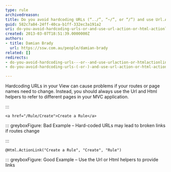 ```yaml
---
type: rule
archivedreason: 
title: Do you avoid hardcoding URLs (“../”, “~/”, or “/”) and use Url.Action or Html.ActionLink instead?
guid: 582c7a84-24ff-40ca-b1ff-332ec3a191a2
uri: do-you-avoid-hardcoding-urls-or-and-use-url-action-or-html-actionlink-instead
created: 2013-03-07T18:51:39.0000000Z
authors:
- title: Damian Brady
  url: https://ssw.com.au/people/damian-brady
related: []
redirects:
- do-you-avoid-hardcoding-urls---or--and-use-urlaction-or-htmlactionlink-instead
- do-you-avoid-hardcoding-urls-(-or-)-and-use-url-action-or-html-actionlink-instead

---
```


Hardcoding URLs in your View can cause problems if your routes or page names need to change.  Instead, you should always use the Url and Html helpers to refer to different pages in your MVC application.

<!--endintro-->


:::


```
<a href="/Rule/Create">Create a Rule</a>
```


::: greyboxFigure: Bad Example – Hard-coded URLs may lead to broken links if routes change

:::


```
@Html.ActionLink("Create a Rule", "Create", "Rule")
```


::: greyboxFigure: Good Example – Use the Url or Html helpers to provide links
